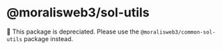 # @moralisweb3/sol-utils

🚨 This package is depreciated. Please use the `@moralisweb3/common-sol-utils` package instead.
